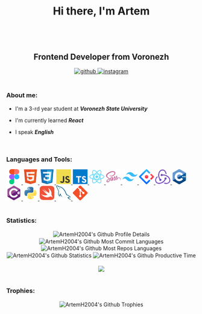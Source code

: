 <body>
<header class="header">
    <h1 class="header__title" align="center">Hi there, I'm Artem</h1>
    </br>
</header> 

<section class="section section__inner">
    <h2 class="section__title" align="center">Frontend Developer from Voronezh</h2>
    <div class="feedback" align="center">
        <a class="feedback__link" href="https://github.com/artemh2004" target="_blank">
            <img src=https://img.shields.io/badge/github-%2324292e.svg?&style=for-the-badge&logo=github&logoColor=white alt=github style="margin-bottom: 5px;" />
        </a>
        <a class="feedback__link"href="https://t.me/artemh2004" target="_blank">
            <img src=https://img.shields.io/badge/telegram-%23000000.svg?&style=for-the-badge&logo=telegram&logoColor=white alt=instagram style="margin-bottom: 5px;" />
        </a>
    </div>
</section>

</br>

<section class="section section__about">
    <h3 class="section__title">About me:</h3>   
    <ul class="section__about-list">
        <li class="section__about-item">
            <p class="section__about-description">I'm a 3-rd year student at <b><i>Voronezh State University</i></b></p>
        </li>
        <li class="section__about-item">
            <p class="section__about-description">I'm currently learned <b><i>React</i></b></p>
        </li>
        <li class="section__about-item">
            <p class="section__about-description">I speak <b><i>English</i></b></p>
        </li>
    </ul>
</section>

</br>

<section class="section section__tools">
    <h3 class="section__title">Languages and Tools:</h3>   
    <div class="section__tools-wrapper" display = "flex">
        <a class="section__tools-link" href="https://www.figma.com/" target="_blank">
            <img class="section__tools-img" src="https://github.com/devicons/devicon/blob/master/icons/figma/figma-original.svg" alt="Figma" width="40" height="40" />
        </a>  
         <a class="section__tools-link" href="https://en.wikipedia.org/wiki/HTML5" target="_blank">
            <img class="section__tools-img" src="https://github.com/devicons/devicon/blob/master/icons/html5/html5-original.svg" alt="HTML5" width="40" height="40" />
        </a>  
        <a class="section__tools-link" href="https://www.w3schools.com/css/" target="_blank">
            <img class="section__tools-img" src="https://github.com/devicons/devicon/blob/master/icons/css3/css3-original.svg" alt="CSS3" width="40" height="40" />
        </a>  
        <a class="section__tools-link" href="https://www.javascript.com/" target="_blank">
            <img class="section__tools-img" src="https://github.com/devicons/devicon/blob/master/icons/javascript/javascript-original.svg" alt="JavaScript" width="40" height="40" />
        </a>  
        <a class="section__tools-link" href="https://www.typescriptlang.org/" target="_blank">
            <img class="section__tools-img" src="https://github.com/devicons/devicon/blob/master/icons/typescript/typescript-original.svg" alt="TypeScript" width="40" height="40" />
        </a>  
        <a class="section__tools-link" href="https://reactjs.org/" target="_blank">
            <img class="section__tools-img" src="https://github.com/devicons/devicon/blob/master/icons/react/react-original.svg" alt="React" width="40" height="40" />
        </a>  
        <a class="section__tools-link" href="https://sass-scss.ru/" target="_blank">
            <img class="section__tools-img" src="https://github.com/devicons/devicon/blob/master/icons/sass/sass-original.svg" alt="SCSS" width="40" height="40" />
        </a>  
        <a class="section__tools-link" href="https://tailwindcss.com/" target="_blank">
            <img class="section__tools-img" src="https://github.com/devicons/devicon/blob/master/icons/tailwindcss/tailwindcss-original.svg" alt="TailwindCSS" width="40" height="40" />
        </a>  
        <a class="section__tools-link" href="https://ant.design/" target="_blank">
            <img class="section__tools-img" src="https://github.com/devicons/devicon/blob/master/icons/antdesign/antdesign-original.svg" alt="AntDesign" width="40" height="40" />
        </a>  
        <a class="section__tools-link" href="https://redux.js.org/" target="_blank">
            <img class="section__tools-img" src="https://github.com/devicons/devicon/blob/master/icons/redux/redux-original.svg" alt="Redux" width="40" height="40" />
        </a>  
        <a class="section__tools-link" href="https://cplusplus.com/" target="_blank">
            <img class="section__tools-img" src="https://github.com/devicons/devicon/blob/master/icons/cplusplus/cplusplus-original.svg" alt="C++" width="40" height="40" />
        </a>  
        <a class="section__tools-link" href="https://learn.microsoft.com/ru-ru/dotnet/csharp/" target="_blank">
            <img class="section__tools-img" src="https://github.com/devicons/devicon/blob/master/icons/csharp/csharp-original.svg" alt="C#" width="40" height="40" />
        </a>  
        <a class="section__tools-link" href="https://www.python.org/" target="_blank">
            <img class="section__tools-img" src="https://github.com/devicons/devicon/blob/master/icons/python/python-original.svg" alt="Python" width="40" height="40" />
        </a>  
        <a class="section__tools-link" href="https://www.swift.org/" target="_blank">
            <img class="section__tools-img" src="https://github.com/devicons/devicon/blob/master/icons/swift/swift-original.svg" alt="Swift" width="40" height="40" />
        </a>  
        <a class="section__tools-link" href="https://www.mysql.com/" target="_blank">
            <img class="section__tools-img" src="https://github.com/devicons/devicon/blob/master/icons/mysql/mysql-original.svg" alt="MySQL" width="40" height="40" />
        </a>  
        <a class="section__tools-link" href="https://git-scm.com/" target="_blank">
            <img class="section__tools-img" src="https://github.com/devicons/devicon/blob/master/icons/git/git-original.svg" alt="Git" width="40" height="40" />
        </a>  
    </div>
</section>

</br>

<section class="section section__statistics">
    <h3 class="section__title">Statistics:</h3> 
    <div class="section__statstics-wrapper" align="center">
    <img align="center" alt="ArtemH2004's Github Profile Details" src="https://github-profile-summary-cards.vercel.app/api/cards/profile-details?username=artemh2004&theme=github_dark" />
    <img align="center" alt="ArtemH2004's Github Most Commit Languages" src="https://github-profile-summary-cards.vercel.app/api/cards/most-commit-language?username=artemh2004&theme=github_dark" />
    <img align="center" alt="ArtemH2004's Github Most Repos Languages" src="https://github-profile-summary-cards.vercel.app/api/cards/repos-per-language?username=artemh2004&theme=github_dark" />
    <img align="center" alt="ArtemH2004's Github Statistics" src="https://github-profile-summary-cards.vercel.app/api/cards/stats?username=artemh2004&theme=github_dark" />
    <img align="center" alt="ArtemH2004's Github Productive Time" src="https://github-profile-summary-cards.vercel.app/api/cards/productive-time?username=artemh2004&theme=github_dark" />
    </div>
    </br>
    <div align="center">
        <img src="https://komarev.com/ghpvc/?username=artemh2004&&style=flat-square" align="center" />
    </div>     
</section>

</br>

<section class="section section__trophy">
    <h3 class="section__title">Trophies:</h3> 
    <div align="center">
        <img align="center" alt="ArtemH2004's Github Trophies" src="https://github-profile-trophy.vercel.app/?username=artemh2004&theme=onestar" />
    </div>
</section>

</body>





<!--
**ArtemH2004/ArtemH2004** is a ✨ _special_ ✨ repository because its `README.md` (this file) appears on your GitHub profile.

Here are some ideas to get you started:

- 🔭 I’m currently working on ...
- 🌱 I’m currently learning ...
- 👯 I’m looking to collaborate on ...
- 🤔 I’m looking for help with ...
- 💬 Ask me about ...
- 📫 How to reach me: ...
- 😄 Pronouns: ...
- ⚡ Fun fact: ...
-->

